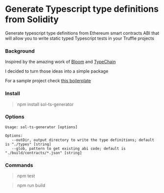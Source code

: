 # Generate Typescript type definitions from Solidity

Generate typescript type definitions from Ethereum smart contracts ABI that will allow you to write static typed Typescript tests in your Truffle projects

### Background

Inspired by the amazing work of [Bloom](https://blog.hellobloom.io/how-typescript-makes-smart-contracts-easier-to-test-and-more-robust-c612a2d99537) and [TypeChain](https://github.com/Neufund/TypeChain)

I decided to turn those ideas into a simple package

For a sample project check [this boilerplate](https://github.com/EdsonAlcala/truffle-ts-boilerplate)
### Install

> npm install sol-ts-generator

### Options

```
Usage: sol-ts-generator [options]

Options:
   --outDir, output directory to write the type definitions; default is "./types" [string]
   --glob, pattern to get existing abi code; default is "./build/contracts/*.json" [string]
```

### Commands

> npm test

> npm run build
